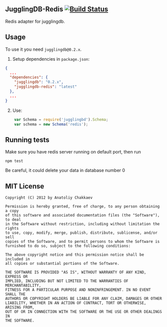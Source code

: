 ## JugglingDB-Redis [![Build Status](https://travis-ci.org/1602/jugglingdb-redis.png)](https://travis-ci.org/1602/jugglingdb-redis)

Redis adapter for jugglingdb.

## Usage

To use it you need `jugglingdb@0.2.x`.

1. Setup dependencies in `package.json`:

```json
{
  ...
  "dependencies": {
    "jugglingdb": "0.2.x",
    "jugglingdb-redis": "latest"
  },
  ...
}
```

2. Use:

```javascript
    var Schema = require('jugglingbd').Schema;
    var schema = new Schema('redis');
```

## Running tests

Make sure you have redis server running on default port, then run

    npm test

Be careful, it could delete your data in database number 0

## MIT License

    Copyright (C) 2012 by Anatoliy Chakkaev
    
    Permission is hereby granted, free of charge, to any person obtaining a copy
    of this software and associated documentation files (the "Software"), to deal
    in the Software without restriction, including without limitation the rights
    to use, copy, modify, merge, publish, distribute, sublicense, and/or sell
    copies of the Software, and to permit persons to whom the Software is
    furnished to do so, subject to the following conditions:
    
    The above copyright notice and this permission notice shall be included in
    all copies or substantial portions of the Software.
    
    THE SOFTWARE IS PROVIDED "AS IS", WITHOUT WARRANTY OF ANY KIND, EXPRESS OR
    IMPLIED, INCLUDING BUT NOT LIMITED TO THE WARRANTIES OF MERCHANTABILITY,
    FITNESS FOR A PARTICULAR PURPOSE AND NONINFRINGEMENT. IN NO EVENT SHALL THE
    AUTHORS OR COPYRIGHT HOLDERS BE LIABLE FOR ANY CLAIM, DAMAGES OR OTHER
    LIABILITY, WHETHER IN AN ACTION OF CONTRACT, TORT OR OTHERWISE, ARISING FROM,
    OUT OF OR IN CONNECTION WITH THE SOFTWARE OR THE USE OR OTHER DEALINGS IN
    THE SOFTWARE.

